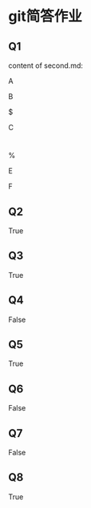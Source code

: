 # git简答作业

## Q1

content of second.md:

A

B

$

C

#

%

E

F



## Q2

True

## Q3

True

## Q4

False

## Q5

True

## Q6

False

## Q7

False

## Q8

True

